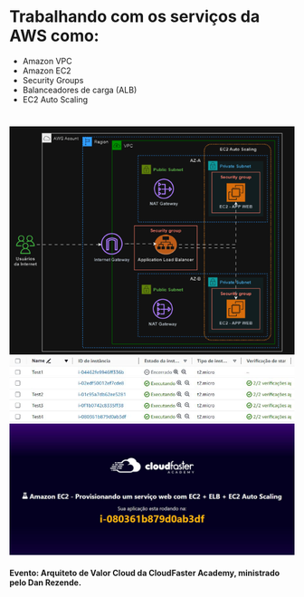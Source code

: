 # Trabalhando com os serviços da AWS como:

- Amazon VPC
- Amazon EC2
- Security Groups
- Balanceadores de carga (ALB)
- EC2 Auto Scaling

#

<img src="assets/img-gifs/1706105413306.gif">
<img src="assets/img-gifs/1706105412283.jfif">
<img src="assets/img-gifs/1706105412157.jfif">

#### Evento: Arquiteto de Valor Cloud da CloudFaster Academy, ministrado pelo Dan Rezende.
